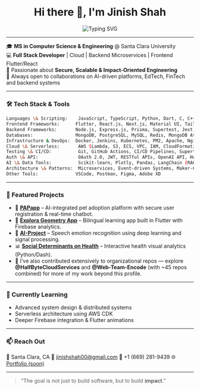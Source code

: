 <h1 align="center">Hi there 👋, I'm Jinish Shah</h1>

<p align="center">
  <img src="https://readme-typing-svg.demolab.com/?lines=Full+Stack+Engineer;Secure+and+Scalable+Cloud+Builder;Node+%7C+React+%7C+AWS+%7C+MongoDB+%7C+Flutter;Loves+Turning+Ideas+into+Impactful+Code&center=true&width=500&height=45&color=7EE787&vCenter=true&size=22" alt="Typing SVG">
</p>

---

🎓 **MS in Computer Science & Engineering** @ Santa Clara University  
💻 **Full Stack Developer** | Cloud | Backend Microservices | Frontend Flutter/React  
🔐 Passionate about **Secure, Scalable & Impact-Oriented Engineering**  
🤝 Always open to collaborations on AI-driven platforms, EdTech, FinTech and backend systems

---

### 🛠️ Tech Stack & Tools
```bash
Languages \& Scripting:    JavaScript, TypeScript, Python, Dart, C, C++, Java, SQL, HTML, CSS
Frontend Frameworks:      Flutter, React.js, Next.js, Material UI, Tailwind CSS, HTML Canvas
Backend Frameworks:       Node.js, Express.js, Prisma, Supertest, Jest, Dash, Streamlit
Databases:                MongoDB, PostgreSQL, MySQL, Redis, MongoDB Atlas
Infrastructure & DevOps:  Docker, Jenkins, Kubernetes, PM2, Apache, Nginx, CentOS Linux
Cloud \& Serverless:       AWS (Lambda, S3, ECS, VPC, IAM, CloudFormation, CloudWatch), Firebase
Testing \& CI/CD:          Git, GitHub Actions, CI/CD Pipelines, Supertest, Jest
Auth \& API:               OAuth 2.0, JWT, RESTful APIs, OpenAI API, Hugging Face API
AI \& Data Tools:          Scikit-learn, Plotly, Pandas, LangChain (RAG), BioBERT, T5 Transformers
Architecture \& Patterns:  Microservices, Event-driven Systems, Maker-Checker Workflows
Other Tools:              VSCode, Postman, Figma, Adobe XD
```
---

### 🚀 Featured Projects

* 🔐 **[PAPapp](https://github.com/jinishshah00/PAPapp)** – AI-integrated pet adoption platform with secure user registration & real-time chatbot.
* 📱 **[Explora Geometry App](https://github.com/jinishshah00/Explora-Geometry-App)** – Bilingual learning app built in Flutter with Firebase analytics.
* 🧠 **[AI-Project](https://github.com/jinishshah00/AI-Project)** – Speech emotion recognition using deep learning and signal processing.
* 📊 **[Social Determinants on Health](https://github.com/jinishshah00/SocialDeterminantsImpactsOnHealth)** – Interactive health visual analytics (Python/Dash).
* 🧭 I’ve also contributed extensively to organizational repos — explore **@HalfByteCloudServices** and **@Web-Team-Encode** (with ~45 repos combined) for more of my work beyond this profile.

---

### 🧠 Currently Learning

* Advanced system design & distributed systems
* Serverless architecture using AWS CDK
* Deeper Firebase integration & Flutter animations

---

### 📫 Reach Out

📍 Santa Clara, CA
📧 [jinishshah00@gmail.com](mailto:jinishshah00@gmail.com)
📱 +1 (669) 281-9439
🌐 [Portfolio (soon)](https://jinishshah00.github.io)

---

> “The goal is not just to build software, but to build **impact**.”
